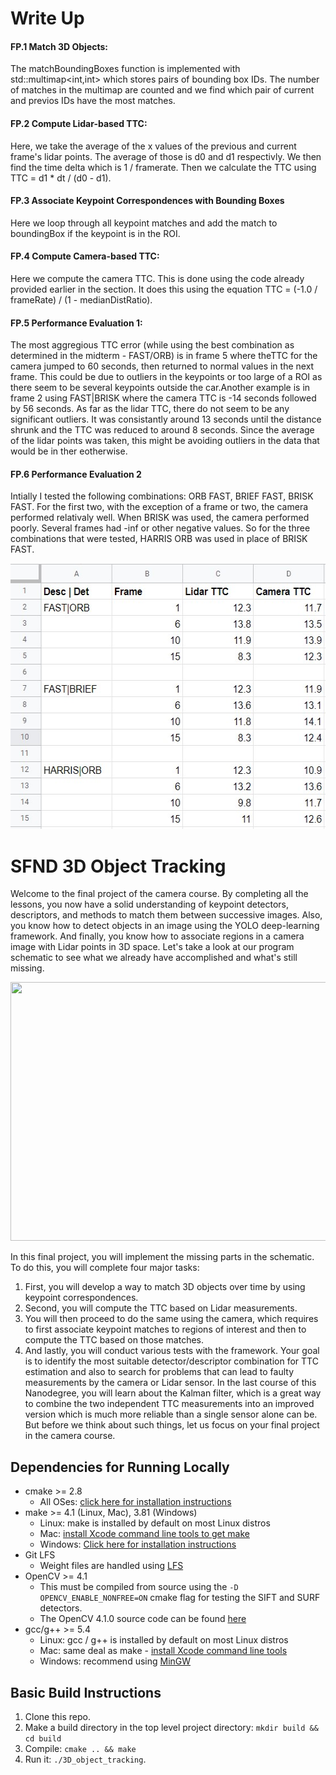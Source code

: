 # Write Up
#### FP.1 Match 3D Objects: 
The matchBoundingBoxes function is implemented with std::multimap<int,int> which stores pairs of bounding box IDs. The number of matches in the multimap are counted and we find which pair of current and previos IDs have the most matches. 

#### FP.2 Compute Lidar-based TTC:
Here, we take the average of the x values of the previous and current frame's lidar points. The average of those is d0 and d1 respectivly. We then find the time delta which is 1 / framerate. Then we calculate the TTC using TTC = d1 * dt / (d0 - d1).

#### FP.3 Associate Keypoint Correspondences with Bounding Boxes
Here we loop through all keypoint matches and add the match to boundingBox if the keypoint is in the ROI.

#### FP.4 Compute Camera-based TTC:
Here we compute the camera TTC. This is done using the code already provided earlier in the section. It does this using the equation TTC = (-1.0 / frameRate) / (1 - medianDistRatio).

#### FP.5 Performance Evaluation 1:
The most aggregious TTC error (while using the best combination as determined in the midterm - FAST/ORB) is in frame 5 where theTTC for the camera jumped to 60 seconds, then returned to normal values in the next frame. This could be due to outliers in the keypoints or too large of a ROI as there seem to be several keypoints outside the car.Another example is in frame 2 using FAST|BRISK where the camera TTC is -14 seconds followed by 56 seconds. As far as the lidar TTC, there do not seem to be any significant outliers. It was consistantly around 13 seconds until the distance shrunk and the TTC was reduced to around 8 seconds. Since the average of the lidar points was taken, this might be avoiding outliers in the data that would be in ther eotherwise. 

#### FP.6 Performance Evaluation 2
Intially I tested the following combinations: ORB FAST, BRIEF FAST, BRISK FAST. For the first two, with the exception of a frame or two, the camera performed relativaly well. When BRISK was used, the camera performed poorly. Several frames had -inf or other negative values. So for the three combinations that were tested, HARRIS ORB was used in place of BRISK FAST.

<img src="images/final camera spreadsheet.jpg" width="561" height="425" />


# SFND 3D Object Tracking

Welcome to the final project of the camera course. By completing all the lessons, you now have a solid understanding of keypoint detectors, descriptors, and methods to match them between successive images. Also, you know how to detect objects in an image using the YOLO deep-learning framework. And finally, you know how to associate regions in a camera image with Lidar points in 3D space. Let's take a look at our program schematic to see what we already have accomplished and what's still missing.

<img src="images/course_code_structure.png" width="779" height="414" />

In this final project, you will implement the missing parts in the schematic. To do this, you will complete four major tasks: 
1. First, you will develop a way to match 3D objects over time by using keypoint correspondences. 
2. Second, you will compute the TTC based on Lidar measurements. 
3. You will then proceed to do the same using the camera, which requires to first associate keypoint matches to regions of interest and then to compute the TTC based on those matches. 
4. And lastly, you will conduct various tests with the framework. Your goal is to identify the most suitable detector/descriptor combination for TTC estimation and also to search for problems that can lead to faulty measurements by the camera or Lidar sensor. In the last course of this Nanodegree, you will learn about the Kalman filter, which is a great way to combine the two independent TTC measurements into an improved version which is much more reliable than a single sensor alone can be. But before we think about such things, let us focus on your final project in the camera course. 

## Dependencies for Running Locally
* cmake >= 2.8
  * All OSes: [click here for installation instructions](https://cmake.org/install/)
* make >= 4.1 (Linux, Mac), 3.81 (Windows)
  * Linux: make is installed by default on most Linux distros
  * Mac: [install Xcode command line tools to get make](https://developer.apple.com/xcode/features/)
  * Windows: [Click here for installation instructions](http://gnuwin32.sourceforge.net/packages/make.htm)
* Git LFS
  * Weight files are handled using [LFS](https://git-lfs.github.com/)
* OpenCV >= 4.1
  * This must be compiled from source using the `-D OPENCV_ENABLE_NONFREE=ON` cmake flag for testing the SIFT and SURF detectors.
  * The OpenCV 4.1.0 source code can be found [here](https://github.com/opencv/opencv/tree/4.1.0)
* gcc/g++ >= 5.4
  * Linux: gcc / g++ is installed by default on most Linux distros
  * Mac: same deal as make - [install Xcode command line tools](https://developer.apple.com/xcode/features/)
  * Windows: recommend using [MinGW](http://www.mingw.org/)

## Basic Build Instructions

1. Clone this repo.
2. Make a build directory in the top level project directory: `mkdir build && cd build`
3. Compile: `cmake .. && make`
4. Run it: `./3D_object_tracking`.

